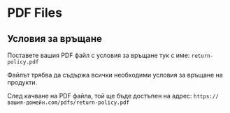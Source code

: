 # PDF Files

## Условия за връщане

Поставете вашия PDF файл с условия за връщане тук с име: `return-policy.pdf`

Файлът трябва да съдържа всички необходими условия за връщане на продукти.

След качване на PDF файла, той ще бъде достъпен на адрес:
`https://вашия-домейн.com/pdfs/return-policy.pdf`
